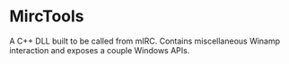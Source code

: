 MircTools
=========

A C++ DLL built to be called from mIRC. Contains miscellaneous Winamp interaction and exposes a couple Windows APIs.
